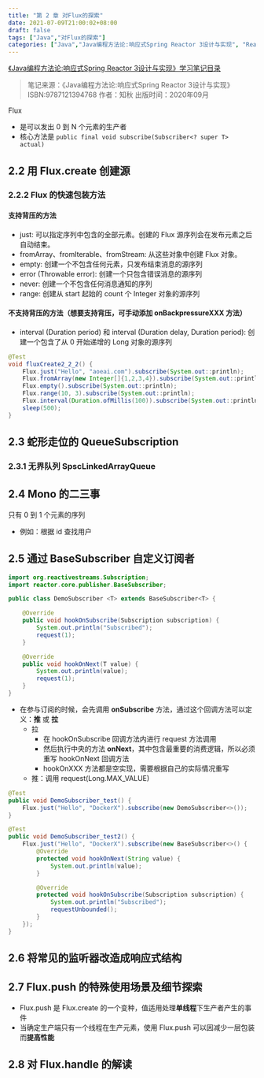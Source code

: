 ```yaml
---
title: "第 2 章 对Flux的探索"
date: 2021-07-09T21:00:02+08:00
draft: false
tags: ["Java","对Flux的探索"]
categories: ["Java","Java编程方法论:响应式Spring Reactor 3设计与实现", "Reactor"]
---
```


[《Java编程方法论:响应式Spring Reactor 3设计与实现》学习笔记目录](../dir)

> 笔记来源：《Java编程方法论:响应式Spring Reactor 3设计与实现》ISBN:9787121394768 作者：知秋 出版时间：2020年09月

Flux

- 是可以发出 0 到 N 个元素的生产者
- 核心方法是  ``` public final void subscribe(Subscriber<? super T> actual)  ```

## 2.2 用 Flux.create 创建源

### 2.2.2 Flux 的快速包装方法

#### 支持背压的方法

- just: 可以指定序列中包含的全部元素。创建的 Flux 源序列会在发布元素之后自动结束。
- fromArray、fromIterable、fromStream: 从这些对象中创建 Flux 对象。
- empty: 创建一个不包含任何元素，只发布结束消息的源序列
- error (Throwable error): 创建一个只包含错误消息的源序列
- never: 创建一个不包含任何消息通知的序列
- range: 创建从 start 起始的 count 个 Integer 对象的源序列

#### 不支持背压的方法（想要支持背压，可手动添加 onBackpressureXXX 方法）

- interval (Duration period) 和 interval (Duration delay, Duration period): 创建一个包含了从 0 开始递增的 Long 对象的源序列

```java
@Test
void fluxCreate2_2_2() {
    Flux.just("Hello", "aoeai.com").subscribe(System.out::println);
    Flux.fromArray(new Integer[]{1,2,3,4}).subscribe(System.out::println);
    Flux.empty().subscribe(System.out::println);
    Flux.range(10, 3).subscribe(System.out::println);
    Flux.interval(Duration.ofMillis(100)).subscribe(System.out::println);
    sleep(500);
}
```

## 2.3 蛇形走位的 QueueSubscription

### 2.3.1 无界队列 SpscLinkedArrayQueue

## 2.4 Mono 的二三事

只有 0 到 1 个元素的序列
- 例如：根据 id 查找用户

## 2.5 通过 BaseSubscriber 自定义订阅者

```java
import org.reactivestreams.Subscription;
import reactor.core.publisher.BaseSubscriber;

public class DemoSubscriber <T> extends BaseSubscriber<T> {

    @Override
    public void hookOnSubscribe(Subscription subscription) {
        System.out.println("Subscribed");
        request(1);
    }

    @Override
    public void hookOnNext(T value) {
        System.out.println(value);
        request(1);
    }
}
```

- 在参与订阅的时候，会先调用 **onSubscribe** 方法，通过这个回调方法可以定义：**推** 或 **拉**
  - 拉
    - 在 hookOnSubscribe 回调方法内进行 request 方法调用
    - 然后执行中央的方法 **onNext**，其中包含最重要的消费逻辑，所以必须重写 hookOnNext 回调方法
    - hookOnXXX 方法都是空实现，需要根据自己的实际情况重写
  - 推：调用 request(Long.MAX_VALUE)

```java
@Test
public void DemoSubscriber_test() {
    Flux.just("Hello", "DockerX").subscribe(new DemoSubscriber<>());
}

@Test
public void DemoSubscriber_test2() {
    Flux.just("Hello", "DockerX").subscribe(new BaseSubscriber<>() {
        @Override
        protected void hookOnNext(String value) {
            System.out.println(value);
        }

        @Override
        protected void hookOnSubscribe(Subscription subscription) {
            System.out.println("Subscribed");
            requestUnbounded();
        }
    });
} 
```

## 2.6 将常见的监听器改造成响应式结构

## 2.7 Flux.push 的特殊使用场景及细节探索

- Flux.push 是 Flux.create 的一个变种，值适用处理**单线程**下生产者产生的事件
- 当确定生产端只有一个线程在生产元素，使用 Flux.push 可以因减少一层包装而**提高性能**

## 2.8 对 Flux.handle 的解读
